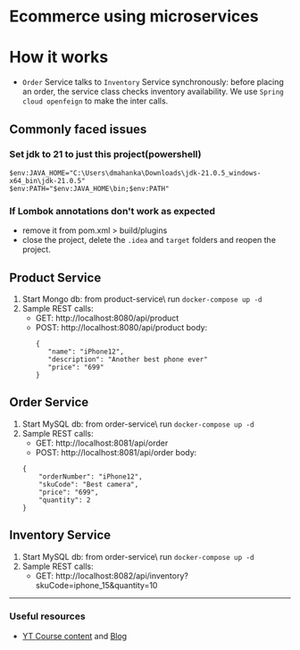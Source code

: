 # Ecommerce using microservices
# How it works
* `Order` Service talks to `Inventory` Service synchronously: before placing an order, the service class checks inventory availability. We use `Spring cloud openfeign` to make the inter calls.

## Commonly faced issues
### Set jdk to 21 to just this project(powershell)
```
$env:JAVA_HOME="C:\Users\dmahanka\Downloads\jdk-21.0.5_windows-x64_bin\jdk-21.0.5"
$env:PATH="$env:JAVA_HOME\bin;$env:PATH"
```
### If Lombok annotations don't work as expected
- remove it from pom.xml > build/plugins
- close the project, delete the `.idea` and `target` folders and reopen the project.

## Product Service
1. Start Mongo db: from product-service\ run
```docker-compose up -d```
2. Sample REST calls:
   * GET: http://localhost:8080/api/product 
   * POST: http://localhost:8080/api/product
     body:
     ```
     {
        "name": "iPhone12",
        "description": "Another best phone ever"
        "price": "699"
     }
     ```
     

## Order Service
1. Start MySQL db: from order-service\ run
   ```docker-compose up -d```
2. Sample REST calls:
    * GET: http://localhost:8081/api/order
    * POST: http://localhost:8081/api/order
      body: 
   ```
   {
       "orderNumber": "iPhone12",
       "skuCode": "Best camera",
       "price": "699",
       "quantity": 2
   }
   ```
## Inventory Service
1. Start MySQL db: from order-service\ run
   ```docker-compose up -d```
2. Sample REST calls:
    * GET: http://localhost:8082/api/inventory?skuCode=iphone_15&quantity=10
   
---
### Useful resources
* [YT Course content](https://www.youtube.com/watch?v=yn_stY3HCr8) and  [Blog](https://programmingtechie.com/articles/spring-boot-microservices-tutorial) 
